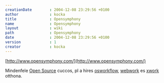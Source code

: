 ```yaml
---
creationDate        : 2004-12-08 23:29:56 +0100 
author              : kocka 
title               : Opensymphony 
name                : Opensymphony 
layout              : wiki 
path                : Opensymphony 
date                : 2004-12-08 23:29:56 +0100 
version             : 1 
creator             : kocka 
---
```

[http://www.opensymphony.com/](http://www.opensymphony.com/)

Mindenfele [Open Source](Open%20Source.html) cuccos, pl a hires [osworkflow](Missing.html), [webwork](WebWork.html) es [xwork](Missing.html) otthona.
